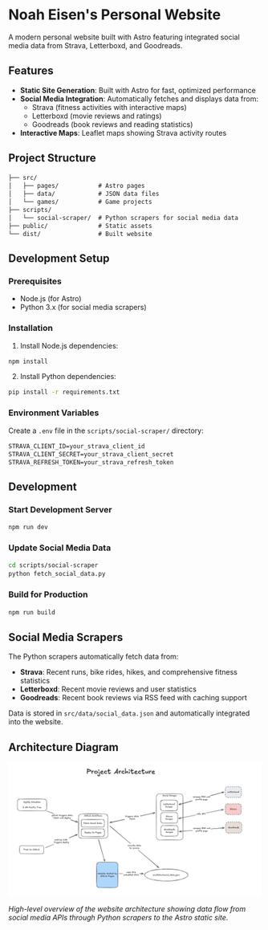# Noah Eisen's Personal Website

A modern personal website built with Astro featuring integrated social media data from Strava, Letterboxd, and Goodreads.

## Features

- **Static Site Generation**: Built with Astro for fast, optimized performance
- **Social Media Integration**: Automatically fetches and displays data from:
  - Strava (fitness activities with interactive maps)
  - Letterboxd (movie reviews and ratings)
  - Goodreads (book reviews and reading statistics)
- **Interactive Maps**: Leaflet maps showing Strava activity routes

## Project Structure

```
├── src/
│   ├── pages/           # Astro pages
│   ├── data/            # JSON data files
│   └── games/           # Game projects
├── scripts/
│   └── social-scraper/  # Python scrapers for social media data
├── public/              # Static assets
└── dist/                # Built website
```

## Development Setup

### Prerequisites

- Node.js (for Astro)
- Python 3.x (for social media scrapers)

### Installation

1. Install Node.js dependencies:
```bash
npm install
```

2. Install Python dependencies:
```bash
pip install -r requirements.txt
```

### Environment Variables

Create a `.env` file in the `scripts/social-scraper/` directory:

```env
STRAVA_CLIENT_ID=your_strava_client_id
STRAVA_CLIENT_SECRET=your_strava_client_secret
STRAVA_REFRESH_TOKEN=your_strava_refresh_token
```

## Development

### Start Development Server
```bash
npm run dev
```

### Update Social Media Data
```bash
cd scripts/social-scraper
python fetch_social_data.py
```

### Build for Production
```bash
npm run build
```

## Social Media Scrapers

The Python scrapers automatically fetch data from:

- **Strava**: Recent runs, bike rides, hikes, and comprehensive fitness statistics
- **Letterboxd**: Recent movie reviews and user statistics
- **Goodreads**: Recent book reviews via RSS feed with caching support

Data is stored in `src/data/social_data.json` and automatically integrated into the website.

## Architecture Diagram

![Architecture Diagram](.github/assets/architecture-diagram.png)

*High-level overview of the website architecture showing data flow from social media APIs through Python scrapers to the Astro static site.*


